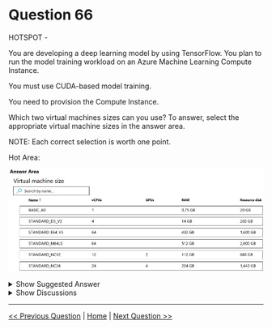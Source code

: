 # Question 66

HOTSPOT -

You are developing a deep learning model by using TensorFlow. You plan to run the model training workload on an Azure Machine Learning Compute Instance.

You must use CUDA-based model training.

You need to provision the Compute Instance.

Which two virtual machines sizes can you use? To answer, select the appropriate virtual machine sizes in the answer area.

NOTE: Each correct selection is worth one point.

Hot Area:

![Question Image](../images/q66_q_0008500001.png)

<details>
  <summary>Show Suggested Answer</summary>

<img src="../images/q66_ans_0_0008500002.png" alt="Answer Image"><br>

<p>CUDA is a parallel computing platform and programming model developed by Nvidia for general computing on its own GPUs (graphics processing units). CUDA enables developers to speed up compute-intensive applications by harnessing the power of GPUs for the parallelizable part of the computation.</p>
<p>Reference:</p>
<p>https://www.infoworld.com/article/3299703/what-is-cuda-parallel-programming-for-gpus.html</p>

</details>

<details>
  <summary>Show Discussions</summary>

<blockquote><p><strong>chaudha4</strong> <code>(Wed 04 May 2022 13:09)</code> - <em>Upvotes: 24</em></p><p>In case it is not obvious, you pick the ones that support GPU since CUDA requirement is mentioned in the question.</p></blockquote>
<blockquote><p><strong>jpalaci22</strong> <code>(Tue 20 Feb 2024 21:10)</code> - <em>Upvotes: 3</em></p><p>Seen on the exam 20Feb2023</p></blockquote>
<blockquote><p><strong>Oreo_Princess</strong> <code>(Fri 14 Jun 2024 17:39)</code> - <em>Upvotes: 1</em></p><p>Hello, 
How was your experience ?</p></blockquote>
<blockquote><p><strong>DodoScript</strong> <code>(Sun 20 Aug 2023 13:56)</code> - <em>Upvotes: 4</em></p><p>Correct, you need GPU&#x27;s for CUDA</p></blockquote>
<blockquote><p><strong>ljljljlj</strong> <code>(Mon 11 Jul 2022 13:51)</code> - <em>Upvotes: 3</em></p><p>On exam 2021/7/10</p></blockquote>
<blockquote><p><strong>azurecert2021</strong> <code>(Fri 24 Jun 2022 19:19)</code> - <em>Upvotes: 3</em></p><p>given answer is correct as per below link NC series support CUDA model training.
https://docs.microsoft.com/en-us/azure/machine-learning/concept-compute-target#compute-isolation</p></blockquote>
<blockquote><p><strong>shuvovertigo</strong> <code>(Sat 18 Jun 2022 21:23)</code> - <em>Upvotes: 2</em></p><p>correct</p></blockquote>
<blockquote><p><strong>SaulG</strong> <code>(Wed 08 Jun 2022 07:25)</code> - <em>Upvotes: 1</em></p><p>Answer is Correct!</p></blockquote>

</details>

---

[<< Previous Question](question_65.md) | [Home](/index.md) | [Next Question >>](question_67.md)
